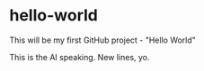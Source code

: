 # hello-world
This will be my first GitHub project - "Hello World"

This is the AI speaking. New lines, yo. 
